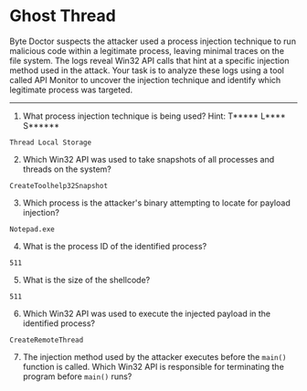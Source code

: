 # Ghost Thread

Byte Doctor suspects the attacker used a process injection technique to run malicious code within a legitimate process, leaving minimal traces on the file system. The logs reveal Win32 API calls that hint at a specific injection method used in the attack. Your task is to analyze these logs using a tool called API Monitor to uncover the injection technique and identify which legitimate process was targeted.

-----

1. What process injection technique is being used? Hint: T***** L**** S******

```
Thread Local Storage
```

2. Which Win32 API was used to take snapshots of all processes and threads on the system?

```
CreateToolhelp32Snapshot
```

3. Which process is the attacker's binary attempting to locate for payload injection?

```
Notepad.exe
```

4. What is the process ID of the identified process?

```
511
```

5. What is the size of the shellcode?

```
511
```

6. Which Win32 API was used to execute the injected payload in the identified process?

```
CreateRemoteThread
```

7. The injection method used by the attacker executes before the `main()` function is called. Which Win32 API is responsible for terminating the program before `main()` runs?

```

```